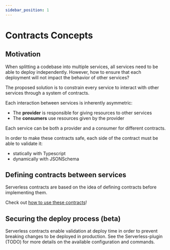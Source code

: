 ```yaml
---
sidebar_position: 1
---
```


# Contracts Concepts

## Motivation

When splitting a codebase into multiple services, all services need to be able to deploy independently. However, how to ensure that each deployment will not impact the behavior of other services?

The proposed solution is to constrain every service to interact with other services through a system of contracts.

Each interaction between services is inherently asymmetric:

- The **provider** is responsible for giving resources to other services
- The **consumers** use resources given by the provider

Each service can be both a provider and a consumer for different contracts.

In order to make these contracts safe, each side of the contract must be able to validate it:

- statically with Typescript
- dynamically with JSONSchema

## Defining contracts between services

Serverless contracts are based on the idea of defining contracts before implementing them.

Check out [how to use these contracts](../../how-to-guides/use-serverless-contracts/)!

## Securing the deploy process (beta)

Serverless contracts enable validation at deploy time in order to prevent breaking changes to be deployed in production. See the Serverless-plugin (TODO) for more details on the available configuration and commands.
